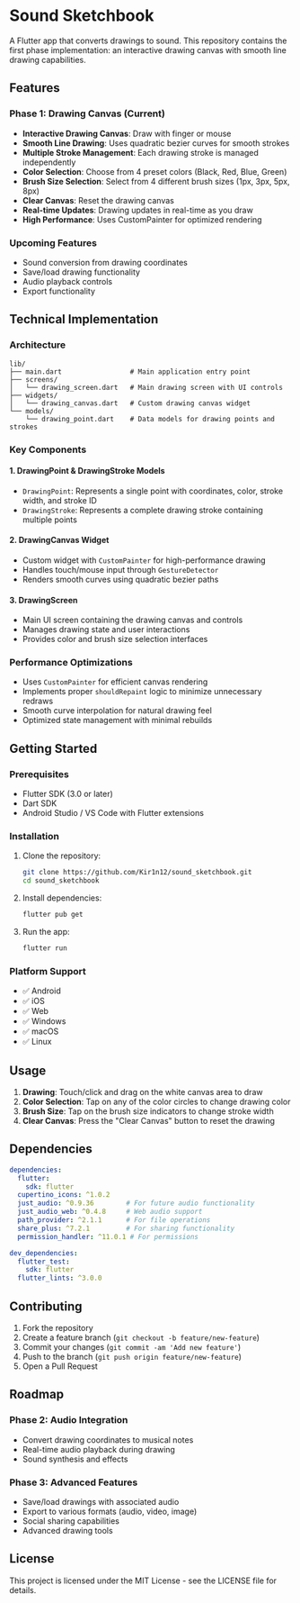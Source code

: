 # Sound Sketchbook

A Flutter app that converts drawings to sound. This repository contains the first phase implementation: an interactive drawing canvas with smooth line drawing capabilities.

## Features

### Phase 1: Drawing Canvas (Current)
- **Interactive Drawing Canvas**: Draw with finger or mouse
- **Smooth Line Drawing**: Uses quadratic bezier curves for smooth strokes
- **Multiple Stroke Management**: Each drawing stroke is managed independently
- **Color Selection**: Choose from 4 preset colors (Black, Red, Blue, Green)
- **Brush Size Selection**: Select from 4 different brush sizes (1px, 3px, 5px, 8px)
- **Clear Canvas**: Reset the drawing canvas
- **Real-time Updates**: Drawing updates in real-time as you draw
- **High Performance**: Uses CustomPainter for optimized rendering

### Upcoming Features
- Sound conversion from drawing coordinates
- Save/load drawing functionality
- Audio playback controls
- Export functionality

## Technical Implementation

### Architecture
```
lib/
├── main.dart                 # Main application entry point
├── screens/
│   └── drawing_screen.dart   # Main drawing screen with UI controls
├── widgets/
│   └── drawing_canvas.dart   # Custom drawing canvas widget
└── models/
    └── drawing_point.dart    # Data models for drawing points and strokes
```

### Key Components

#### 1. DrawingPoint & DrawingStroke Models
- `DrawingPoint`: Represents a single point with coordinates, color, stroke width, and stroke ID
- `DrawingStroke`: Represents a complete drawing stroke containing multiple points

#### 2. DrawingCanvas Widget
- Custom widget with `CustomPainter` for high-performance drawing
- Handles touch/mouse input through `GestureDetector`
- Renders smooth curves using quadratic bezier paths

#### 3. DrawingScreen
- Main UI screen containing the drawing canvas and controls
- Manages drawing state and user interactions
- Provides color and brush size selection interfaces

### Performance Optimizations
- Uses `CustomPainter` for efficient canvas rendering
- Implements proper `shouldRepaint` logic to minimize unnecessary redraws
- Smooth curve interpolation for natural drawing feel
- Optimized state management with minimal rebuilds

## Getting Started

### Prerequisites
- Flutter SDK (3.0 or later)
- Dart SDK
- Android Studio / VS Code with Flutter extensions

### Installation
1. Clone the repository:
   ```bash
   git clone https://github.com/Kir1n12/sound_sketchbook.git
   cd sound_sketchbook
   ```

2. Install dependencies:
   ```bash
   flutter pub get
   ```

3. Run the app:
   ```bash
   flutter run
   ```

### Platform Support
- ✅ Android
- ✅ iOS  
- ✅ Web
- ✅ Windows
- ✅ macOS
- ✅ Linux

## Usage

1. **Drawing**: Touch/click and drag on the white canvas area to draw
2. **Color Selection**: Tap on any of the color circles to change drawing color
3. **Brush Size**: Tap on the brush size indicators to change stroke width
4. **Clear Canvas**: Press the "Clear Canvas" button to reset the drawing

## Dependencies

```yaml
dependencies:
  flutter:
    sdk: flutter
  cupertino_icons: ^1.0.2
  just_audio: ^0.9.36        # For future audio functionality
  just_audio_web: ^0.4.8     # Web audio support
  path_provider: ^2.1.1      # For file operations
  share_plus: ^7.2.1         # For sharing functionality
  permission_handler: ^11.0.1 # For permissions

dev_dependencies:
  flutter_test:
    sdk: flutter
  flutter_lints: ^3.0.0
```

## Contributing

1. Fork the repository
2. Create a feature branch (`git checkout -b feature/new-feature`)
3. Commit your changes (`git commit -am 'Add new feature'`)
4. Push to the branch (`git push origin feature/new-feature`)
5. Open a Pull Request

## Roadmap

### Phase 2: Audio Integration
- Convert drawing coordinates to musical notes
- Real-time audio playback during drawing
- Sound synthesis and effects

### Phase 3: Advanced Features
- Save/load drawings with associated audio
- Export to various formats (audio, video, image)
- Social sharing capabilities
- Advanced drawing tools

## License

This project is licensed under the MIT License - see the LICENSE file for details.
